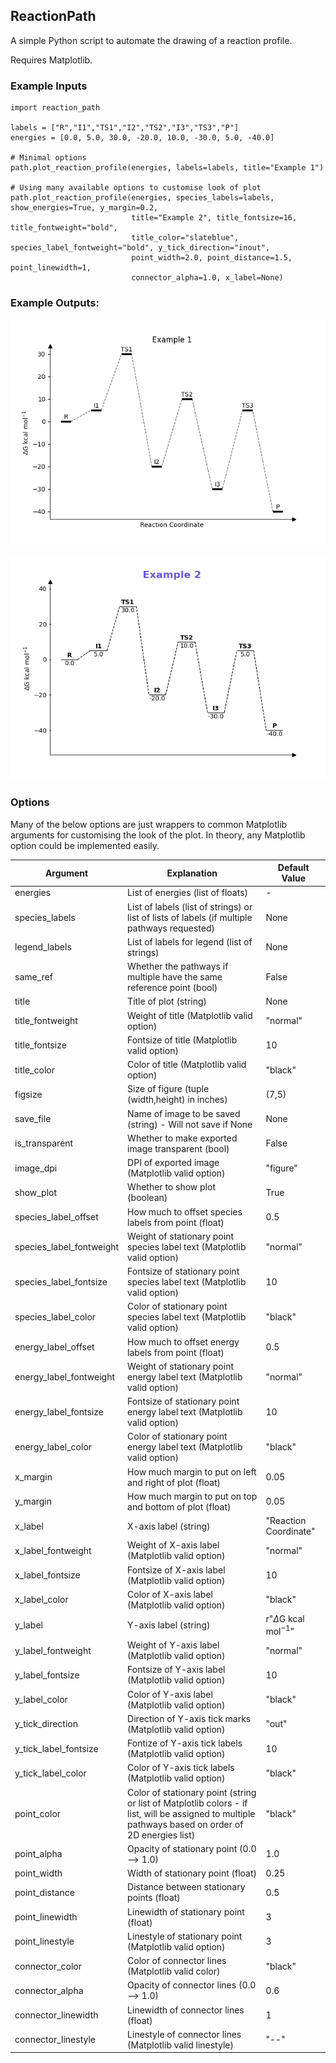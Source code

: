 ## ReactionPath
A simple Python script to automate the drawing of a reaction profile.

Requires Matplotlib.

### Example Inputs
```
import reaction_path

labels = ["R","I1","TS1","I2","TS2","I3","TS3","P"]
energies = [0.0, 5.0, 30.0, -20.0, 10.0, -30.0, 5.0, -40.0]

# Minimal options
path.plot_reaction_profile(energies, labels=labels, title="Example 1")

# Using many available options to customise look of plot
path.plot_reaction_profile(energies, species_labels=labels, show_energies=True, y_margin=0.2,
                           title="Example 2", title_fontsize=16, title_fontweight="bold",
                           title_color="slateblue", species_label_fontweight="bold", y_tick_direction="inout",
                           point_width=2.0, point_distance=1.5, point_linewidth=1,
                           connector_alpha=1.0, x_label=None)

```

### Example Outputs:
![Example 1](examples/example1.png)

![Example 2](examples/example2.png)

### Options

Many of the below options are just wrappers to common Matplotlib arguments for customising the look of the plot. In theory, any Matplotlib option could be implemented easily.

| Argument                 | Explanation                                                                                                                                         | Default Value                |
|--------------------------|-----------------------------------------------------------------------------------------------------------------------------------------------------|------------------------------|
| energies                 | List of energies (list of floats)                                                                                                                   | -                            |
| species_labels           | List of labels (list of strings) or list of lists of labels (if multiple pathways requested)                                                        | None                         |
| legend_labels            | List of labels for legend (list of strings)                                                                                                         | None                         |
| same_ref                 | Whether the pathways if multiple have the same reference point (bool)                                                                               | False                        |
| title                    | Title of plot (string)                                                                                                                              | None                         |
| title_fontweight         | Weight of title (Matplotlib valid option)                                                                                                           | "normal"                     |
| title_fontsize           | Fontsize of title (Matplotlib valid option)                                                                                                         | 10                           |
| title_color              | Color of title (Matplotlib valid option)                                                                                                            | "black"                      |
| figsize                  | Size of figure (tuple (width,height) in inches)                                                                                                     | (7,5)                        |
| save_file                | Name of image to be saved (string) - Will not save if None                                                                                          | None                         |
| is_transparent           | Whether to make exported image transparent (bool)                                                                                                   | False                        |
| image_dpi                | DPI of exported image (Matplotlib valid option)                                                                                                     | "figure"                     |
| show_plot                | Whether to show plot (boolean)                                                                                                                      | True                         |
| species_label_offset     | How much to offset species labels from point (float)                                                                                                | 0.5                          |
| species_label_fontweight | Weight of stationary point species label text (Matplotlib valid option)                                                                             | "normal"                     |
| species_label_fontsize   | Fontsize of stationary point species label text (Matplotlib valid option)                                                                           | 10                           |
| species_label_color      | Color of stationary point species label text (Matplotlib valid option)                                                                              | "black"                      |
| energy_label_offset      | How much to offset energy labels from point (float)                                                                                                 | 0.5                          |
| energy_label_fontweight  | Weight of stationary point energy label text (Matplotlib valid option)                                                                              | "normal"                     |
| energy_label_fontsize    | Fontsize of stationary point energy label text (Matplotlib valid option)                                                                            | 10                           |
| energy_label_color       | Color of stationary point energy label text (Matplotlib valid option)                                                                               | "black"                      |
| x_margin                 | How much margin to put on left and right of plot (float)                                                                                            | 0.05                         |
| y_margin                 | How much margin to put on top and bottom of plot (float)                                                                                            | 0.05                         |
| x_label                  | X-axis label (string)                                                                                                                               | "Reaction Coordinate"        |
| x_label_fontweight       | Weight of X-axis label (Matplotlib valid option)                                                                                                    | "normal"                     |
| x_label_fontsize         | Fontsize of X-axis label (Matplotlib valid option)                                                                                                  | 10                           |
| x_label_color            | Color of X-axis label (Matplotlib valid option)                                                                                                     | "black"                      |
| y_label                  | Y-axis label (string)                                                                                                                               | r"$\Delta$G kcal mol$^{-1}$" |
| y_label_fontweight       | Weight of Y-axis label (Matplotlib valid option)                                                                                                    | "normal"                     |
| y_label_fontsize         | Fontsize of Y-axis label (Matplotlib valid option)                                                                                                  | 10                           |
| y_label_color            | Color of Y-axis label (Matplotlib valid option)                                                                                                     | "black"                      |
| y_tick_direction         | Direction of Y-axis tick marks (Matplotlib valid option)                                                                                            | "out"                        |
| y_tick_label_fontsize    | Fontize of Y-axis tick labels (Matplotlib valid option)                                                                                             | 10                           |
| y_tick_label_color       | Color of Y-axis tick labels (Matplotlib valid option)                                                                                               | "black"                      |
| point_color              | Color of stationary point (string or list of Matplotlib colors - if list, will be assigned to multiple pathways based on order of 2D energies list) | "black"                      |
| point_alpha              | Opacity of stationary point (0.0 --> 1.0)                                                                                                           | 1.0                          |
| point_width              | Width of stationary point (float)                                                                                                                   | 0.25                         |
| point_distance           | Distance between stationary points (float)                                                                                                          | 0.5                          |
| point_linewidth          | Linewidth of stationary point (float)                                                                                                               | 3                            |
| point_linestyle          | Linestyle of stationary point (Matplotlib valid option)                                                                                             | 3                            |
| connector_color          | Color of connector lines (Matplotlib valid color)                                                                                                   | "black"                      |
| connector_alpha          | Opacity of connector lines (0.0 --> 1.0)                                                                                                            | 0.6                          |
| connector_linewidth      | Linewidth of connector lines (float)                                                                                                                | 1                            |
| connector_linestyle      | Linestyle of connector lines (Matplotlib valid linestyle)                                                                                           | "--"                         |
